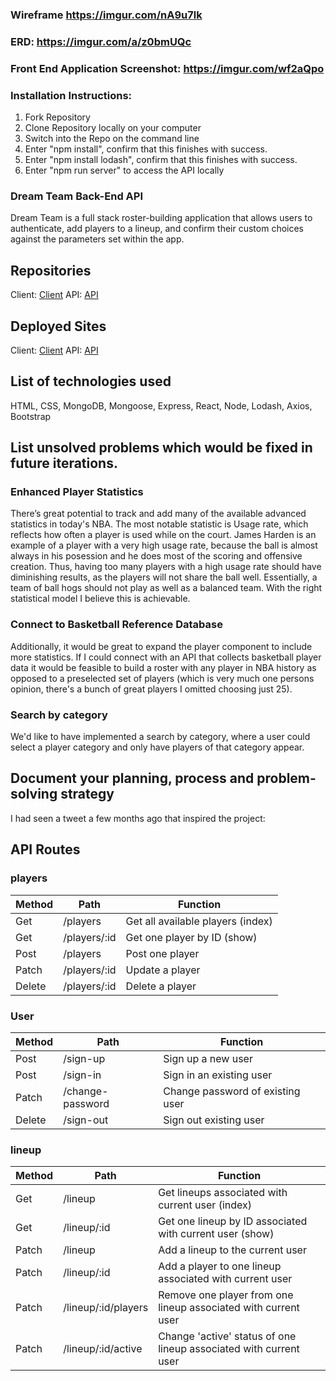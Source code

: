 ### Wireframe https://imgur.com/nA9u7lk

### ERD: https://imgur.com/a/z0bmUQc

### Front End Application Screenshot: https://imgur.com/wf2aQpo

### Installation Instructions:
1. Fork Repository
2. Clone Repository locally on your computer
3. Switch into the Repo on the command line
4. Enter "npm install", confirm that this finishes with success.
5. Enter "npm install lodash", confirm that this finishes with success.
6. Enter "npm run server" to access the API locally

### Dream Team Back-End API

Dream Team is a full stack roster-building application that allows users to authenticate, add players to a lineup, and confirm their custom choices against the parameters set within the app.

## Repositories
Client: [Client](https://github.com/greenemax/team_picker_client)
API: [API](https://github.com/greenemax/team_picker_api)


## Deployed Sites
Client: [Client](https://greenemax.github.io/team_picker_client/)
API: [API](https://fast-dusk-89844.herokuapp.com/)


## List of technologies used
HTML, CSS, MongoDB, Mongoose, Express, React, Node, Lodash, Axios, Bootstrap


## List unsolved problems which would be fixed in future iterations.

### Enhanced Player Statistics
There’s great potential to track and add many of the available advanced statistics in today's NBA. The most notable statistic is Usage rate, which reflects how often a player is used while on the court. James Harden is an example of a player with a very high usage rate, because the ball is almost always in his posession and he does most of the scoring and offensive creation. Thus, having too many players with a high usage rate should have diminishing results, as the players will not share the ball well. Essentially, a team of ball hogs should not play as well as a balanced team. With the right statistical model I believe this is achievable.

### Connect to Basketball Reference Database
Additionally, it would be great to expand the player component to include more statistics. If I could connect with an API that collects basketball player data it would be feasible to build a roster with any player in NBA history as opposed to a preselected set of players (which is very much one persons opinion, there's a bunch of great players I omitted choosing just 25).

### Search by category
We'd like to have implemented a search by category, where a user could select a player category and only have players of that category appear.

## Document your planning, process and problem-solving strategy
I had seen a tweet a few months ago that inspired the project: 

## API Routes

### players
| Method      | Path | Function |
| ----------- | ----------- | ----------- |
| Get      | /players      | Get all available players (index) |
| Get   | /players/:id     | Get one player by ID (show) |
| Post   |  /players | Post one player |
| Patch  | /players/:id  | Update a player |
| Delete   |  /players/:id | Delete a player |

### User

| Method      | Path | Function |
| ----------- | ----------- | ----------- |
| Post      | /sign-up      | Sign up a new user |
| Post   | /sign-in     | Sign in an existing user |
| Patch   |  /change-password | Change password of existing user |
| Delete   |  /sign-out | Sign out existing user |

### lineup

| Method      | Path | Function |
| ----------- | ----------- | ----------- |
| Get      | /lineup      | Get lineups associated with current user (index) |
| Get   | /lineup/:id     | Get one lineup by ID associated with current user (show) |
| Patch   |  /lineup | Add a lineup to the current user |
| Patch  | /lineup/:id  | Add a player to one lineup associated with current user |
| Patch  | /lineup/:id/players  | Remove one player from one lineup associated with current user |
| Patch   |  /lineup/:id/active | Change 'active' status of one lineup associated with current user|
